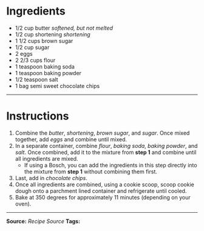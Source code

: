 # Ingredients
- 1/2 cup butter *softened, but not melted*
- 1/2 cup shortening *shortening*
- 1 1/2 cups brown sugar
- 1/2 cup sugar
- 2 eggs
- 2 2/3 cups flour
- 1 teaspoon baking soda
- 1 teaspoon baking powder
- 1/2 teaspoon salt
- 1 bag semi sweet chocolate chips

---
# Instructions
1. Combine the *butter*, *shortening*, *brown sugar*, and *sugar*. Once mixed together, add *eggs* and combine until mixed.
2. In a separate container, combine *flour*, *baking soda*, *baking powder*, and *salt*. Once combined, add it to the mixture from **step 1** and combine until all ingredients are mixed. 
	- If using a Bosch, you can add the ingredients in this step directly into the mixture from **step 1** without combining them first.
3. Last, add in *chocolate chips*.
4. Once all ingredients are combined, using a cookie scoop, scoop cookie dough onto a parchment lined container and refrigerate until cooled. 
5. Bake at 350 degrees for approximately 11 minutes (depending on your oven).

---
**Source:** *Recipe Source*
**Tags:**
